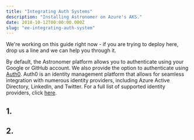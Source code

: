 ```yaml
---
title: "Integrating Auth Systems"
description: "Installing Astronomer on Azure's AKS."
date: 2018-10-12T00:00:00.000Z
slug: "ee-integrating-auth-system"
---
```

We're working on this guide right now - if you are trying to deploy here, drop us a line and we can help you through it.

By default, the Astronomer platform allows you to authenticate using your Google or GitHub account. We also provide the option to authenticate using [Auth0](https://auth0.com/). Auth0 is an identity management platform that allows for seamless integration with numerous identity providers, including Azure Active Directory, LinkedIn, and Twitter. For a full list of supported identity providers, click [here](https://auth0.com/docs/identityproviders).

## 1. 
## 2.
